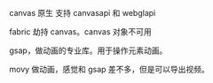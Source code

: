 canvas 原生
支持 canvasapi 和 webglapi

fabric 劫持 canvas。canvas 对象不可用

gsap，做动画的专业库。用于操作元素动画。

movy 做动画，感觉和 gsap 差不多，但是可以导出视频。